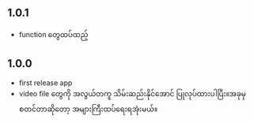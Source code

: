 ## 1.0.1
- function တွေထပ်ထည့်

## 1.0.0
- first release app
- video file တွေကို အလွယ်တကူ သိမ်းဆည်းနိုင်အောင် ပြုလုပ်ထားပါပြီး။အခုမှ စတင်တာဆိုတော့ အများကြီးထပ်ရေးရအုံးမယ်။